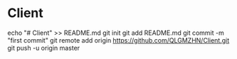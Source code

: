 # Client
echo "# Client" >> README.md
  git init
  git add README.md
  git commit -m "first commit"
  git remote add origin https://github.com/QLGMZHN/Client.git
  git push -u origin master
  
